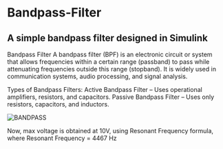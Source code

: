 # Bandpass-Filter

## A simple bandpass filter designed in Simulink

Bandpass Filter
A bandpass filter (BPF) is an electronic circuit or system that allows frequencies within a certain range (passband) to pass while attenuating frequencies outside this range (stopband). It is widely used in communication systems, audio processing, and signal analysis.

Types of Bandpass Filters:
Active Bandpass Filter – Uses operational amplifiers, resistors, and capacitors.
Passive Bandpass Filter – Uses only resistors, capacitors, and inductors.


![BANDPASS](https://github.com/user-attachments/assets/a5de0b82-2bae-49ce-97f4-9eb6eebe785b)


Now, max voltage is obtained at 10V, using Resonant Frequency formula, where Resonant Frequency = 4467 Hz
